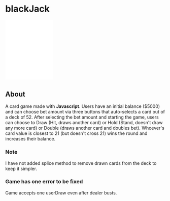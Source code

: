 # **blackJack**

<img src="logo.svg" width= "150px">

## About

A card game made with **Javascript**. Users have an initial balance ($5000) and can choose bet amount via three buttons that auto-selects a card out of a deck of 52. After selecting the bet amount and starting the game, users can choose to Draw (Hit, draws another card) or Hold (Stand, doesn't draw any more card) or Double (draws another card and doubles bet). Whoever's card value is closest to 21 (but doesn't cross 21) wins the round and increases their balance.

### Note

I have not added splice method to remove drawn cards from the deck to keep it simpler.

### Game has one error to be fixed

Game accepts one userDraw even after dealer busts.
